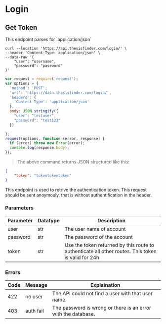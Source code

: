# Login

## Get Token

<aside class="notice">
This endpoint parses for `application/json`
</aside>


```shell
curl --location 'https://api.thesisfinder.com/login/' \
--header 'Content-Type: application/json' \
--data-raw '{
	"user": "username",
	"password": "password"
}'
```

```javascript
var request = require('request');
var options = {
  'method': 'POST',
  'url': 'https://data.thesisfinder.com/login/',
  'headers': {
    'Content-Type': 'application/json'
  },
  body: JSON.stringify({
    "user": "testuser",
    "password": "test123"
  })

};
request(options, function (error, response) {
  if (error) throw new Error(error);
  console.log(response.body);
});
```

> The above command returns JSON structured like this:

```json
{
    "token": "tokentokentoken"
}
```

This endpoint is used to retrive the authentication token. This request should be sent anoymouly, that is without authentification in the header.

### Parameters
Parameter | Datatype | Description
--------- | ------- | -----------
user | str | The user name of account
password | str | The password of the account
token | str | Use the token returned by this route to authenticate all other routes. This token is valid for 24h

### Errors
Code | Message | Explaination
--------- | ------- | -----------
422 | no user | The API could not find a user with that user name.
403 | auth fail | The password is wrong or there is an error with the database.
